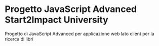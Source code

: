 # Progetto JavaScript Advanced Start2Impact University
Progetto di JavaScript Advanced per applicazione web lato client per la ricerca di libri 


